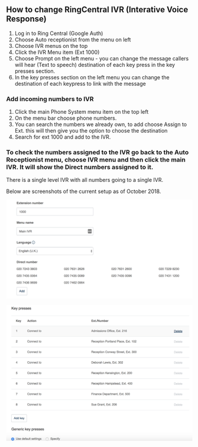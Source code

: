 ## How to change RingCentral IVR (Interative Voice Response)

1. Log in to Ring Central (Google Auth)
2. Choose Auto receptionist from the menu on left
3. Choose IVR menus on the top
4. Click the IVR Menu item (Ext 1000)
5. Choose Prompt on the left menu - you can change the message callers will hear (Text to speech) destination of each key press in the key presses section.
6. In the key presses section on the left menu you can change the destination of each keypress to link with the message

### Add incoming numbers to IVR

1. Click the main Phone System menu item on the top left
2. On the menu bar choose phone numbers.
3. You can search the numbers we already own, to add choose Assign to Ext. this will then give you the option to choose the destination
4. Search for ext 1000 and add to the IVR.

### To check the numbers assigned to the IVR go back to the Auto Receptionist menu, choose IVR menu and then click the main IVR. It will show the Direct numbers assigned to it.

There is a single level IVR with all numbers going to a single IVR. 

Below are screenshots of the current setup as of October 2018.

![IVR Numbers](numbers.png)

![IVR Key Presses](presses.png)


